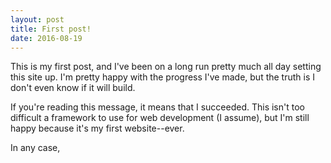 ```yaml
---
layout: post
title: First post!
date: 2016-08-19
---
```


This is my first post, and I've been on a long run pretty much all day setting this site up. I'm pretty happy with the progress I've made, but the truth is I don't even know if it will build. 

If you're reading this message, it means that I succeeded. This isn't too difficult a framework to use for web development (I assume), but I'm still happy because it's my first website--ever. 

In any case, <a href="mailto:mustafa.ascha@gmail.com" text="drop me a line for some encouragement!">
